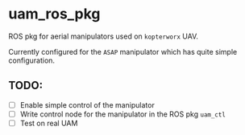 # uam_ros_pkg

ROS pkg for aerial manipulators used on `kopterworx` UAV. 

Currently configured for the `ASAP` manipulator which has quite simple configuration. 

## TODO: 

- [ ] Enable simple control of the manipulator 
- [ ] Write control node for the manipulator in the ROS pkg `uam_ctl`
- [ ] Test on real UAM
